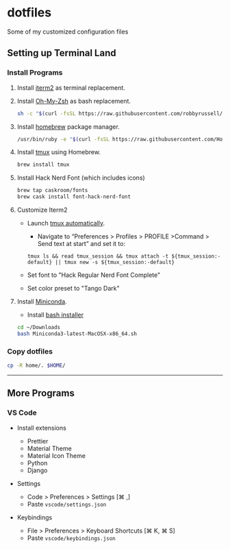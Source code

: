 # dotfiles

Some of my customized configuration files

## Setting up Terminal Land

### Install Programs

1. Install [iterm2](https://www.iterm2.com/) as terminal replacement.

2. Install [Oh-My-Zsh](https://github.com/robbyrussell/oh-my-zsh) as bash replacement.

   ```bash
   sh -c "$(curl -fsSL https://raw.githubusercontent.com/robbyrussell/oh-my-zsh/master/tools/install.sh)"
   ```

3. Install [homebrew](https://brew.sh/) package manager.

   ```bash
   /usr/bin/ruby -e "$(curl -fsSL https://raw.githubusercontent.com/Homebrew/install/master/install)"
   ```

4. Install [tmux](https://github.com/tmux/tmux) using Homebrew.

   ```bash
   brew install tmux
   ```

5. Install Hack Nerd Font (which includes icons)

   ```bash
   brew tap caskroom/fonts
   brew cask install font-hack-nerd-font
   ```

6. Customize Iterm2

   - Launch [tmux automatically](https://medium.com/@sasom/auto-starting-tmux-in-iterm2-4276182d452a).

     - Navigate to “Preferences > Profiles > PROFILE >Command > Send text at start” and set it to:

     ```text
     tmux ls && read tmux_session && tmux attach -t ${tmux_session:-default} || tmux new -s ${tmux_session:-default}
     ```

   - Set font to "Hack Regular Nerd Font Complete"

   - Set color preset to "Tango Dark"

7. Install [Miniconda](https://docs.conda.io/en/latest/miniconda.html).

   - Install [bash installer](https://repo.anaconda.com/miniconda/Miniconda3-latest-MacOSX-x86_64.sh)

   ```bash
   cd ~/Downloads
   bash Miniconda3-latest-MacOSX-x86_64.sh
   ```

### Copy dotfiles

```bash
cp -R home/. $HOME/
```

---

## More Programs

### VS Code

- Install extensions

  - Prettier
  - Material Theme
  - Material Icon Theme
  - Python
  - Django

- Settings

  - Code > Preferences > Settings [⌘ ,]
  - Paste `vscode/settings.json`

- Keybindings

  - File > Preferences > Keyboard Shortcuts [⌘ K, ⌘ S]
  - Paste `vscode/keybindings.json`

